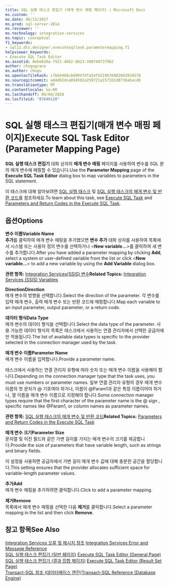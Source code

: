 ```yaml
---
title: SQL 실행 태스크 편집기 (매개 변수 매핑 페이지) | Microsoft Docs
ms.custom: ''
ms.date: 06/13/2017
ms.prod: sql-server-2014
ms.reviewer: ''
ms.technology: integration-services
ms.topic: conceptual
f1_keywords:
- sql12.dts.designer.executesqltask.parametermapping.f1
helpviewer_keywords:
- Execute SQL Task Editor
ms.assetid: 8ebe020a-7921-46b2-8823-398748f379b2
author: chugugrace
ms.author: chugu
ms.openlocfilehash: cfbb4468cb69947dfa54fb519b7698286393d578
ms.sourcegitcommit: ad4d92dce894592a259721a1571b1d8736abacdb
ms.translationtype: MT
ms.contentlocale: ko-KR
ms.lasthandoff: 08/04/2020
ms.locfileid: "87649120"
---
```

# <a name="execute-sql-task-editor-parameter-mapping-page"></a><span data-ttu-id="3ee91-102">SQL 실행 태스크 편집기(매개 변수 매핑 페이지)</span><span class="sxs-lookup"><span data-stu-id="3ee91-102">Execute SQL Task Editor (Parameter Mapping Page)</span></span>
  <span data-ttu-id="3ee91-103">**SQL 실행 태스크 편집기** 대화 상자의 **매개 변수 매핑** 페이지를 사용하여 변수를 SQL 문의 매개 변수에 매핑할 수 있습니다.</span><span class="sxs-lookup"><span data-stu-id="3ee91-103">Use the **Parameter Mapping** page of the **Execute SQL Task Editor** dialog box to map variables to parameters in the SQL statement.</span></span>  
  
 <span data-ttu-id="3ee91-104">이 태스크에 대해 알아보려면 [SQL 실행 태스크](control-flow/execute-sql-task.md) 및 [SQL 실행 태스크의 매개 변수 및 반환 코드](../../2014/integration-services/parameters-and-return-codes-in-the-execute-sql-task.md)를 참조하세요.</span><span class="sxs-lookup"><span data-stu-id="3ee91-104">To learn about this task, see [Execute SQL Task](control-flow/execute-sql-task.md) and [Parameters and Return Codes in the Execute SQL Task](../../2014/integration-services/parameters-and-return-codes-in-the-execute-sql-task.md).</span></span>  
  
## <a name="options"></a><span data-ttu-id="3ee91-105">옵션</span><span class="sxs-lookup"><span data-stu-id="3ee91-105">Options</span></span>  
 <span data-ttu-id="3ee91-106">**변수 이름**</span><span class="sxs-lookup"><span data-stu-id="3ee91-106">**Variable Name**</span></span>  
 <span data-ttu-id="3ee91-107">**추가**를 클릭하여 매개 변수 매핑을 추가했으면 **변수 추가** 대화 상자를 사용하여 목록에서 시스템 또는 사용자 정의 변수를 선택하거나 \<**New variable...**>를 클릭하여 새 변수를 추가합니다.</span><span class="sxs-lookup"><span data-stu-id="3ee91-107">After you have added a parameter mapping by clicking **Add**, select a system or user-defined variable from the list or click \<**New variable...**> to add a new variable by using the **Add Variable** dialog box.</span></span>  
  
 <span data-ttu-id="3ee91-108">**관련 항목:** [Integration Services&#40;SSIS&#41; 변수](integration-services-ssis-variables.md)</span><span class="sxs-lookup"><span data-stu-id="3ee91-108">**Related Topics:** [Integration Services &#40;SSIS&#41; Variables](integration-services-ssis-variables.md)</span></span>  
  
 <span data-ttu-id="3ee91-109">**Direction**</span><span class="sxs-lookup"><span data-stu-id="3ee91-109">**Direction**</span></span>  
 <span data-ttu-id="3ee91-110">매개 변수의 방향을 선택합니다.</span><span class="sxs-lookup"><span data-stu-id="3ee91-110">Select the direction of the parameter.</span></span> <span data-ttu-id="3ee91-111">각 변수를 입력 매개 변수, 출력 매개 변수 또는 반환 코드에 매핑합니다.</span><span class="sxs-lookup"><span data-stu-id="3ee91-111">Map each variable to an input parameter, output parameter, or a return code.</span></span>  
  
 <span data-ttu-id="3ee91-112">**데이터 형식**</span><span class="sxs-lookup"><span data-stu-id="3ee91-112">**Data Type**</span></span>  
 <span data-ttu-id="3ee91-113">매개 변수의 데이터 형식을 선택합니다.</span><span class="sxs-lookup"><span data-stu-id="3ee91-113">Select the data type of the parameter.</span></span> <span data-ttu-id="3ee91-114">사용 가능한 데이터 형식의 목록은 태스크에서 사용하는 연결 관리자에서 선택한 공급자에만 적용됩니다.</span><span class="sxs-lookup"><span data-stu-id="3ee91-114">The list of available data types is specific to the provider selected in the connection manager used by the task.</span></span>  
  
 <span data-ttu-id="3ee91-115">**매개 변수 이름**</span><span class="sxs-lookup"><span data-stu-id="3ee91-115">**Parameter Name**</span></span>  
 <span data-ttu-id="3ee91-116">매개 변수 이름을 입력합니다.</span><span class="sxs-lookup"><span data-stu-id="3ee91-116">Provide a parameter name.</span></span>  
  
 <span data-ttu-id="3ee91-117">태스크에서 사용하는 연결 관리자 유형에 따라 숫자 또는 매개 변수 이름을 사용해야 합니다.</span><span class="sxs-lookup"><span data-stu-id="3ee91-117">Depending on the connection manager type that the task uses, you must use numbers or parameter names.</span></span> <span data-ttu-id="3ee91-118">일부 연결 관리자 유형의 경우 매개 변수 이름의 첫 문자가 \@ 기호여야 하거나, 이름이 \@Param1과 같은 특정 이름이어야 하거나, 열 이름을 매개 변수 이름으로 지정해야 합니다.</span><span class="sxs-lookup"><span data-stu-id="3ee91-118">Some connection manager types require that the first character of the parameter name is the \@ sign , specific names like \@Param1, or column names as parameter names.</span></span>  
  
 <span data-ttu-id="3ee91-119">**관련 항목:** [SQL 실행 태스크의 매개 변수 및 반환 코드](../../2014/integration-services/parameters-and-return-codes-in-the-execute-sql-task.md)</span><span class="sxs-lookup"><span data-stu-id="3ee91-119">**Related Topics:** [Parameters and Return Codes in the Execute SQL Task](../../2014/integration-services/parameters-and-return-codes-in-the-execute-sql-task.md)</span></span>  
  
 <span data-ttu-id="3ee91-120">**매개 변수 크기**</span><span class="sxs-lookup"><span data-stu-id="3ee91-120">**Parameter Size**</span></span>  
 <span data-ttu-id="3ee91-121">문자열 및 이진 필드와 같은 가변 길이를 가지는 매개 변수의 크기를 제공합니다.</span><span class="sxs-lookup"><span data-stu-id="3ee91-121">Provide the size of parameters that have variable length, such as strings and binary fields.</span></span>  
  
 <span data-ttu-id="3ee91-122">이 설정을 사용하면 공급자에서 가변 길이 매개 변수 값에 대해 충분한 공간을 할당합니다.</span><span class="sxs-lookup"><span data-stu-id="3ee91-122">This setting ensures that the provider allocates sufficient space for variable-length parameter values.</span></span>  
  
 <span data-ttu-id="3ee91-123">**추가**</span><span class="sxs-lookup"><span data-stu-id="3ee91-123">**Add**</span></span>  
 <span data-ttu-id="3ee91-124">매개 변수 매핑을 추가하려면 클릭합니다.</span><span class="sxs-lookup"><span data-stu-id="3ee91-124">Click to add a parameter mapping.</span></span>  
  
 <span data-ttu-id="3ee91-125">**제거**</span><span class="sxs-lookup"><span data-stu-id="3ee91-125">**Remove**</span></span>  
 <span data-ttu-id="3ee91-126">목록에서 매개 변수 매핑을 선택한 다음 **제거**를 클릭합니다.</span><span class="sxs-lookup"><span data-stu-id="3ee91-126">Select a parameter mapping in the list and then click **Remove**.</span></span>  
  
## <a name="see-also"></a><span data-ttu-id="3ee91-127">참고 항목</span><span class="sxs-lookup"><span data-stu-id="3ee91-127">See Also</span></span>  
 <span data-ttu-id="3ee91-128">[Integration Services 오류 및 메시지 참조](../../2014/integration-services/integration-services-error-and-message-reference.md) </span><span class="sxs-lookup"><span data-stu-id="3ee91-128">[Integration Services Error and Message Reference](../../2014/integration-services/integration-services-error-and-message-reference.md) </span></span>  
 <span data-ttu-id="3ee91-129">[SQL 실행 태스크 편집기 &#40;일반 페이지&#41;](general-page-of-integration-services-designers-options.md) </span><span class="sxs-lookup"><span data-stu-id="3ee91-129">[Execute SQL Task Editor &#40;General Page&#41;](general-page-of-integration-services-designers-options.md) </span></span>  
 <span data-ttu-id="3ee91-130">[SQL 실행 태스크 편집기 &#40;결과 집합 페이지&#41;](../../2014/integration-services/execute-sql-task-editor-result-set-page.md) </span><span class="sxs-lookup"><span data-stu-id="3ee91-130">[Execute SQL Task Editor &#40;Result Set Page&#41;](../../2014/integration-services/execute-sql-task-editor-result-set-page.md) </span></span>  
 [<span data-ttu-id="3ee91-131">Transact-SQL 참조 &#40;데이터베이스 엔진&#41;</span><span class="sxs-lookup"><span data-stu-id="3ee91-131">Transact-SQL Reference &#40;Database Engine&#41;</span></span>](/sql/t-sql/language-reference)  
  
  
